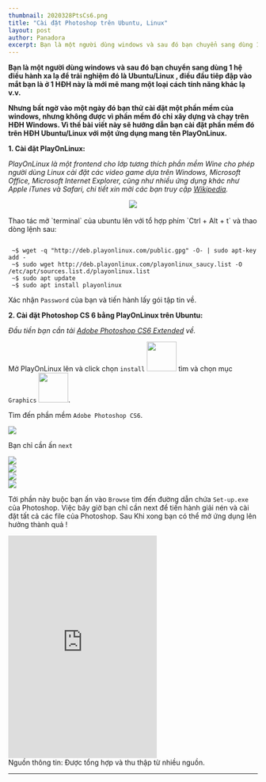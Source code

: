 ```yaml
---
thumbnail: 2020328PtsCs6.png
title: "Cài đặt Photoshop trên Ubuntu, Linux"
layout: post
author: Panadora
excerpt: Bạn là một người dùng windows và sau đó bạn chuyển sang dùng 1 hệ điều hành xa lạ để trải nghiệm đó là Ubuntu/Linux , điều đầu tiêp đập vào mắt bạn là ở 1 HĐH này là mới mẽ mang một loại cách tính năng khác lạ v.v.
---
```


**Bạn là một người dùng windows và sau đó bạn chuyển sang dùng 1 hệ điều hành xa lạ để trải nghiệm đó là Ubuntu/Linux , điều đầu tiêp đập vào mắt bạn là ở 1 HĐH này là mới mẽ mang một loại cách tính năng khác lạ v.v.**

**Nhưng bất ngờ vào một ngày đó bạn thử cài đặt một phần mềm của windows, nhưng không được vì phần mềm đó chỉ xây dựng và chạy trên HĐH Windows. Vì thế bài viết này sẽ hướng dẫn bạn cài đặt phần mềm đó trên HĐH Ubuntu/Linux với một ứng dụng mang tên PlayOnLinux.**

**1. Cài đặt PlayOnLinux:**

*PlayOnLinux là một frontend cho lớp tương thích phần mềm Wine cho phép người dùng Linux cài đặt các video game dựa trên Windows, Microsoft Office, Microsoft Internet Explorer, cũng như nhiều ứng dụng khác như Apple iTunes và Safari, chi tiết xin mời các bạn truy cập <a href="https://vi.wikipedia.org/wiki/PlayOnLinux">Wikipedia</a>.*

<center><img class="img-thumbnail" src="{{site.baseurl}}/image/reviewAppPlayOnLinux.png"></center>
<br>
Thao tác mở `terminal` của ubuntu lên với tổ hợp phím `Ctrl + Alt + t` và thao dòng lệnh sau:

```terminal

 ~$ wget -q "http://deb.playonlinux.com/public.gpg" -O- | sudo apt-key add -
 ~$ sudo wget http://deb.playonlinux.com/playonlinux_saucy.list -O /etc/apt/sources.list.d/playonlinux.list
 ~$ sudo apt update
 ~$ sudo apt install playonlinux

```
Xác nhận `Password` của bạn và tiến hành lấy gói tập tin về.

**2. Cài đặt Photoshop CS 6 bằng PlayOnLinux trên Ubuntu:**

*Đầu tiền bạn cần tải <a href="https://drive.google.com/file/d/1DD6PB5qzPMHD6FICQHCPHrlUwtRZt7E7/view">Adobe Photoshop CS6 Extended</a> về.*

Mở PlayOnLinux lên và click chọn `install` <img class="img-thumbnail" src="{{site.baseurl}}/image/choose_install.png" width="60"> tìm và chọn mục `Graphics` <img class="img-thumbnail" src="{{site.baseurl}}/image/Type_Graphics.png" width="60">.

Tìm đến phần mềm `Adobe Photoshop CS6`.

<img class="img-thumbnail" src="{{site.baseurl}}/image/app_ptscs6_pbp.png"> <br>

Bạn chỉ cần ấn `next`

<img class="img-thumbnail" src="{{site.baseurl}}/image/pts1.png"> <br>
<img class="img-thumbnail" src="{{site.baseurl}}/image/pts2.png"> <br>
<img class="img-thumbnail" src="{{site.baseurl}}/image/pts3.png"> <br>
<img class="img-thumbnail" src="{{site.baseurl}}/image/pts4.png"> <br>

Tới phần này buộc bạn ấn vào `Browse` tìm đến đường dẫn chứa `Set-up.exe` của Photoshop. Việc bây giờ bạn chỉ cần next để tiến hành giải nén và cài đặt tất cả các file của Photoshop. Sau Khi xong bạn có thể mở ứng dụng lên hưởng thành quả !

<iframe class="embed-responsive embed-responsive-21by9" height="450" src="https://www.youtube.com/embed/--bkO_K8YAc" frameborder="0" allow="accelerometer; autoplay; encrypted-media; gyroscope; picture-in-picture" allowfullscreen></iframe>
<br>
Nguồn thông tin: Được tổng hợp và thu thập từ nhiều nguồn.
<hr>
<br>
